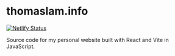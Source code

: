 # thomaslam.info

[![Netlify Status](https://api.netlify.com/api/v1/badges/0582372e-205e-4fcc-82c5-ffb697d0ce09/deploy-status)](https://app.netlify.com/sites/polite-figolla-ff289b/deploys)

Source code for my personal website built with React and Vite in JavaScript.